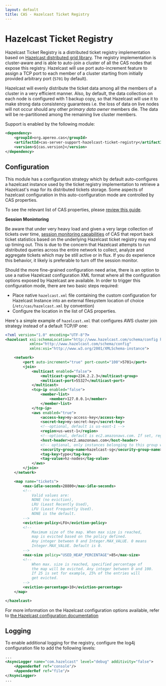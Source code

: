 ```yaml
---
layout: default
title: CAS - Hazelcast Ticket Registry
---
```


# Hazelcast Ticket Registry

Hazelcast Ticket Registry is a distributed ticket registry implementation
based on [Hazelcast distributed grid library](http://hazelcast.org/). The registry implementation is
cluster-aware and is able to auto-join a cluster of all the CAS nodes that expose this registry.
Hazelcast will use port auto-increment feature to assign a TCP port to each member of a cluster starting
from initially provided arbitrary port (`5701` by default).

Hazelcast will evenly distribute the ticket data among all the members of a cluster in a very
efficient manner. Also, by default, the data collection on each node is configured with 1 backup copy,
so that Hazelcast will use it to make strong data consistency guarantees i.e. the loss of data on
live nodes will not occur should any other *primary data owner* members die. The data will be
re-partitioned among the remaining live cluster members.

Support is enabled by the following module:

```xml
<dependency>
    <groupId>org.apereo.cas</groupId>
    <artifactId>cas-server-support-hazelcast-ticket-registry</artifactId>
    <version>${cas.version}</version>
</dependency>
```

## Configuration

This module has a  configuration strategy which by default auto-configures a hazelcast instance used by the ticket registry
implementation to retrieve a Hazelcast's map for its distributed tickets storage. Some aspects of hazelcast
configuration in this auto-configuration mode are controlled by CAS properties.

To see the relevant list of CAS properties, please [review this guide](Configuration-Properties.html#hazelcast-ticket-registry).

<div class="alert alert-warning"><strong>Session Monintoring</strong><p>Be aware that under very heavy load and given a very large collection of tickets over time, <a href="Configuring-Monitoring.html">session monitoring capabilities</a> of CAS that report back ticket statistics based on the underlying Hazelcast ticket registry may end up timing out. This is due to the concern that Hazelcast attempts to run distributed queries across the entire network to collect, analyze and aggregate tickets which may be still active or in flux. If you do experience this behavior, it likely is preferable to turn off the session monitor.
</p></div>

Should the more fine-grained configuration need arise, there is an option to use a native Hazelcast configuration XML format
where all the configuration options exposed by Hazelcast are available. In order to trigger this configuration mode,
there are two basic steps required:

* Place native `hazelcast.xml` file containing the custom configuration for Hazelcast Instance into an external filesystem location
  of choice (`/etc/cas/hazelcast.xml` by convention)
* Configure the location in the list of CAS properties.

Here's a simple example of `hazelcast.xml` that configures AWS cluster join strategy instead of a default TCP/IP one:

```xml
<?xml version="1.0" encoding="UTF-8"?>
<hazelcast xsi:schemaLocation="http://www.hazelcast.com/schema/config hazelcast-config-3.6.xsd"
           xmlns="http://www.hazelcast.com/schema/config"
           xmlns:xsi="http://www.w3.org/2001/XMLSchema-instance">

    <network>
        <port auto-increment="true" port-count="100">5701</port>
        <join>
            <multicast enabled="false">
                <multicast-group>224.2.2.3</multicast-group>
                <multicast-port>55327</multicast-port>
            </multicast>
            <tcp-ip enabled="false">
                <member-list>
                    <member>127.0.0.1</member>
                </member-list>
            </tcp-ip>
            <aws enabled="true">
                <access-key>my-access-key</access-key>
                <secret-key>my-secret-key</secret-key>
                <!--optional, default is us-east-1 -->
                <region>us-west-1</region>
                <!--optional, default is ec2.amazonaws.com. If set, region shouldn't be set as it will override this property -->
                <host-header>ec2.amazonaws.com</host-header>
                <!-- optional, only instances belonging to this group will be discovered, default will try all running instances -->
                <security-group-name>hazelcast-sg</security-group-name>
                <tag-key>type</tag-key>
                <tag-value>hz-nodes</tag-value>
            </aws>
        </join>
    </network>

    <map name="tickets">
        <max-idle-seconds>28800</max-idle-seconds>
        <!--
            Valid values are:
            NONE (no eviction),
            LRU (Least Recently Used),
            LFU (Least Frequently Used).
            NONE is the default.
        -->
        <eviction-policy>LFU</eviction-policy>
        <!--
            Maximum size of the map. When max size is reached,
            map is evicted based on the policy defined.
            Any integer between 0 and Integer.MAX_VALUE. 0 means
            Integer.MAX_VALUE. Default is 0.
        -->
        <max-size policy="USED_HEAP_PERCENTAGE">85</max-size>
        <!--
            When max. size is reached, specified percentage of
            the map will be evicted. Any integer between 0 and 100.
            If 25 is set for example, 25% of the entries will
            get evicted.
        -->
        <eviction-percentage>10</eviction-percentage>
    </map>

</hazelcast>
```

For more information on the Hazelcast configuration options available,
refer to [the Hazelcast configuration documentation](http://docs.hazelcast.org/docs/3.7/manual/html-single/index.html#hazelcast-configuration)

## Logging

To enable additional logging for the registry, configure the log4j configuration file to add the following
levels:

```xml
...
<AsyncLogger name="com.hazelcast" level="debug" additivity="false">
    <AppenderRef ref="console"/>
    <AppenderRef ref="file"/>
</AsyncLogger>
...
```
